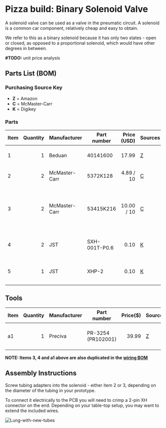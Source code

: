 # Pizza build: Binary Solenoid Valve

A solenoid valve can be used as a valve in the pneumatic circuit.
A solenoid is a common car component, relatively cheap and easy to obtain.

We refer to this as a binary solenoid because it has only two states - open or closed, as opposed to a proportional solenoid, which would have other degrees in between.  

**#TODO:** unit price analysis

## Parts List (BOM)

### Purchasing Source Key

* **Z** = Amazon
* **C** = McMaster-Carr
* **K** = Digikey

### Parts

| Item | Quantity | Manufacturer  | Part number         | Price (USD)     | Sources        | Notes |
| ---- |---------:| ------------- | ------------------- | ------------:|----------------| ----- |
| 1    |        1 | Beduan        | 40141600            | 17.99        | [Z][1amzn]     | 1/2NTP 12v solenoid |
| 2    |        2 | McMaster-Carr | 5372K128            | 4.89 / 10    | [C][2mcmc]     | 1/2 NTP <-> 5/8"ID male multibarbed |
| 3    |        2 | McMaster-Carr | 53415K216           | 10.00 / 10   | [C][3mcmc]     | 1/2 NTP <-> 3/4"ID male single barb, **alternative to item 2 for 3/4"ID prototypes** |
| 4    |        2 | JST           | SXH-001T-P0.6       |         0.10 | [K][4digi]     | XH crimps, for connection to PCB |
| 5    |        1 | JST           | XHP-2               |         0.10 | [K][5digi]     | XH 2-pin housing, for connection to PCB |

[1amzn]:  https://www.amazon.com/gp/product/B07N6246YB
[2mcmc]:  https://www.mcmaster.com/5372K128
[3mcmc]:  https://www.mcmaster.com/53415K216
[4digi]:  https://www.digikey.com/short/z44f8d
[5digi]:  https://www.digikey.com/short/z44f8f

## Tools

| Item | Quantity | Manufacturer  | Part number         | Price($) | Sources         | Notes |
| ---- |---------:| ------------- | ------------------- | --------:|-----------------| ----- |
| a1   |        1 | Preciva       | PR-3254 (PR102001)  |    39.99 | [Z][a1amzn]     | Crimping tool for HX and HV connectors |

[a1amzn]:https://www.amazon.com/gp/product/B07R1H3Z8X

**NOTE: Items 3, 4 and a1 above are also duplicated in the [wiring BOM](../../../1_Ventilator_System_Design/Electrical_System/wiring.md)**

## Assembly Instructions

Screw tubing adapters into the solenoid - either item 2 or 3, depending on the diameter of the tubing in your prototype.

To connect it electrically to the PCB you will need to crimp a 2-pin XH connector on the end.
Depending on your table-top setup, you may want to extend the included wires.

![Lung-with-new-tubes](binary_solenoid.jpg)



